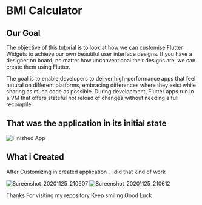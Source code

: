 
# BMI Calculator

## Our Goal


The objective of this tutorial is to look at how we can customise Flutter Widgets to achieve our own beautiful user interface designs. If you have a designer on board, no matter how unconventional their designs are, we can create them using Flutter. 

The goal is to enable developers to deliver high-performance apps that feel natural on different platforms, embracing differences where they exist while sharing as much code as possible. During development, Flutter apps run in a VM that offers stateful hot reload of changes without needing a full recompile.
## That was the application in its initial state

![Finished App](https://github.com/londonappbrewery/Images/blob/master/bmi-calc-demo.gif)

##  What i Created

After Customizing in created application , i did that kind of work

![Screenshot_20201125_210607](https://user-images.githubusercontent.com/73903186/100252932-4d976500-2f62-11eb-98a8-94d8c65b50f2.jpg)
![Screenshot_20201125_210612](https://user-images.githubusercontent.com/73903186/100252924-496b4780-2f62-11eb-9d38-8e487b51e698.jpg)


Thanks For visiting my repository
Keep smiling
Good Luck
